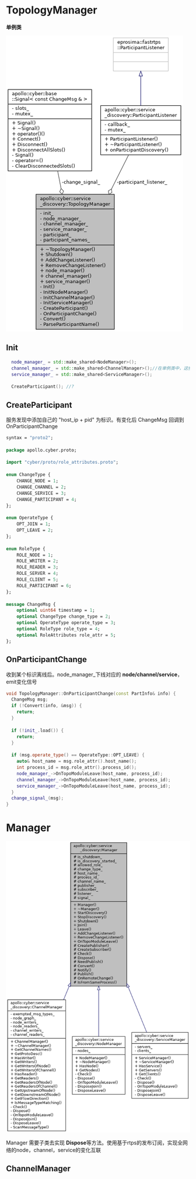 # TopologyManager 

**单例类**

![Collaboration graph](.assets/classapollo_1_1cyber_1_1service__discovery_1_1TopologyManager__coll__graph.png)

## Init

```cpp
  node_manager_ = std::make_shared<NodeManager>();
  channel_manager_ = std::make_shared<ChannelManager>();//在单例类中，这些指针也相当于单例
  service_manager_ = std::make_shared<ServiceManager>();

  CreateParticipant(); //?
```

## CreateParticipant

服务发现中添加自己的 "host_ip + pid" 为标识。有变化后 ChangeMsg 回调到OnParticipantChange

```proto
syntax = "proto2";

package apollo.cyber.proto;

import "cyber/proto/role_attributes.proto";

enum ChangeType {
    CHANGE_NODE = 1;
    CHANGE_CHANNEL = 2;
    CHANGE_SERVICE = 3;
    CHANGE_PARTICIPANT = 4;
};

enum OperateType {
    OPT_JOIN = 1;
    OPT_LEAVE = 2;
};

enum RoleType {
    ROLE_NODE = 1;
    ROLE_WRITER = 2;
    ROLE_READER = 3;
    ROLE_SERVER = 4;
    ROLE_CLIENT = 5;
    ROLE_PARTICIPANT = 6;
};

message ChangeMsg {
    optional uint64 timestamp = 1;
    optional ChangeType change_type = 2;
    optional OperateType operate_type = 3;
    optional RoleType role_type = 4;
    optional RoleAttributes role_attr = 5;
};

```



## OnParticipantChange

收到某个标识离线后。node_manager_下线对应的 **node/channel/service**，emit变化信号

```cpp
void TopologyManager::OnParticipantChange(const PartInfo& info) {
  ChangeMsg msg;
  if (!Convert(info, &msg)) {
    return;
  }

  if (!init_.load()) {
    return;
  }

  if (msg.operate_type() == OperateType::OPT_LEAVE) {
    auto& host_name = msg.role_attr().host_name();
    int process_id = msg.role_attr().process_id();
    node_manager_->OnTopoModuleLeave(host_name, process_id);
    channel_manager_->OnTopoModuleLeave(host_name, process_id);
    service_manager_->OnTopoModuleLeave(host_name, process_id);
  }
  change_signal_(msg);
}
```





# Manager

![Inheritance graph](.assets/classapollo_1_1cyber_1_1service__discovery_1_1Manager__inherit__graph.png)

Manager 需要子类去实现 **Dispose**等方法。使用基于rtps的发布订阅，实现全网络的node，channel，service的变化互联



## ChannelManager

